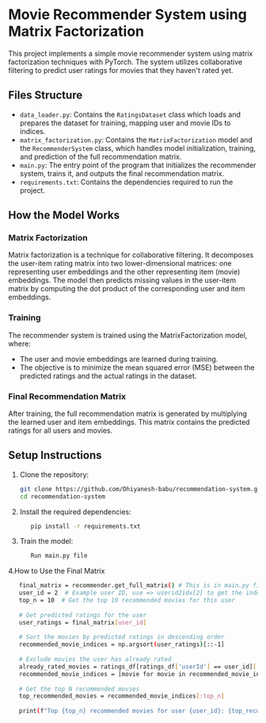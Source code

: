 # Movie Recommender System using Matrix Factorization

This project implements a simple movie recommender system using matrix factorization techniques with PyTorch. The system utilizes collaborative filtering to predict user ratings for movies that they haven't rated yet.

## Files Structure

- `data_loader.py`: Contains the `RatingsDataset` class which loads and prepares the dataset for training, mapping user and movie IDs to indices.
- `matrix_factorization.py`: Contains the `MatrixFactorization` model and the `RecommenderSystem` class, which handles model initialization, training, and prediction of the full recommendation matrix.
- `main.py`: The entry point of the program that initializes the recommender system, trains it, and outputs the final recommendation matrix.
- `requirements.txt`: Contains the dependencies required to run the project.

## How the Model Works

### Matrix Factorization

Matrix factorization is a technique for collaborative filtering. It decomposes the user-item rating matrix into two lower-dimensional matrices: one representing user embeddings and the other representing item (movie) embeddings. The model then predicts missing values in the user-item matrix by computing the dot product of the corresponding user and item embeddings.

### Training

The recommender system is trained using the MatrixFactorization model, where:

- The user and movie embeddings are learned during training.
- The objective is to minimize the mean squared error (MSE) between the predicted ratings and the actual ratings in the dataset.

### Final Recommendation Matrix

After training, the full recommendation matrix is generated by multiplying the learned user and item embeddings. This matrix contains the predicted ratings for all users and movies.


## Setup Instructions

1. Clone the repository:
   ```bash
   git clone https://github.com/Dhiyanesh-babu/recommendation-system.git
   cd recommendation-system
   ```
2. Install the required dependencies:
   ```bash
      pip install -r requirements.txt
      ```
3. Train the model:
   ```bash
      Run main.py file
   ```
4.How to Use the Final Matrix
   ```bash
      final_matrix = recommender.get_full_matrix() # This is in main.py file
      user_id = 2  # Example user ID, use => userid2idx[2] to get the index first
      top_n = 10  # Get the top 10 recommended movies for this user
      
      # Get predicted ratings for the user
      user_ratings = final_matrix[user_id]
      
      # Sort the movies by predicted ratings in descending order
      recommended_movie_indices = np.argsort(user_ratings)[::-1]
      
      # Exclude movies the user has already rated
      already_rated_movies = ratings_df[ratings_df['userId'] == user_id]['movieId'].values
      recommended_movie_indices = [movie for movie in recommended_movie_indices if movie not in already_rated_movies]
      
      # Get the top N recommended movies
      top_recommended_movies = recommended_movie_indices[:top_n]
      
      print(f"Top {top_n} recommended movies for user {user_id}: {top_recommended_movies}")
   ```


